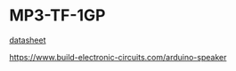 # MP3-TF-1GP

[datasheet](https://www.alldatasheet.es/html-pdf/2032297/AGELECTRONICA/MP3-TF-16P/1185/1/MP3-TF-16P.html)


<https://www.build-electronic-circuits.com/arduino-speaker>
